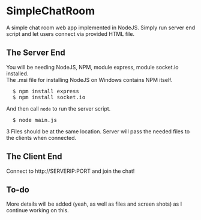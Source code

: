 <h1>SimpleChatRoom</h1>
<p>A simple chat room web app implemented in NodeJS. Simply run server end script and let users connect via provided HTML file.</p>

<h2>The Server End</h2>
<p>You will be needing NodeJS, NPM, module express, module socket.io installed.</br>
The .msi file for installing NodeJS on Windows contains NPM itself.</p>
<pre>
  $ npm install express
  $ npm install socket.io
</pre>

<p>And then call <code>node</code> to run the server script.</p>
<pre>
  $ node main.js
</pre>
<p>3 Files should be at the same location. Server will pass the needed files to the clients when connected.</p>


<h2>The Client End</h2>
<p>Connect to http://SERVERIP:PORT and join the chat!</p>

<h2>To-do</h2>
<p>More details will be added (yeah, as well as files and screen shots) as I continue working on this.</p>
